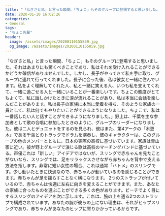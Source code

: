 ```yaml
---
title: "「なぎさと私」と言った瞬間、「ちょこ」もそのグループに登場すると思いました。"
date: 2020-01-10 16:02:26
categories:
- General
tags:
- "ちょこ先輩"
header:
  image: /assets/images/20200110155859.jpg
  og_image: /assets/images/20200110155859.jpg
---
```


「なぎさと私」と言った瞬間、「ちょこ」もそのグループに登場すると思いました。それはあまりにも驚くべきことであり、私はそれを受け入れることができるかどうか確信がありませんでした。しかし、長子がやってきて私を手に取り、グループに連れて行ってくれました。長子に会った後、私は彼女と一緒に住んでいます。私をよく理解してくれた人、私と一緒に笑える人、いつも私を支えてくれて、一緒に過ごせる人と一緒にいることが一番楽しいです。ちょこの態度がとてもよくて、私に話しかけたときに涙が流れることがあり、私は本当に会話を楽しんだことがあります。私は長子の家族に本当に愛着を持ち、そのような家族の一員として、私は何でもやりたいことができるようになりました。ちょこで、私は一番話したい人と話すことができるようになりました。」野上は、千葉を主な参加者として歌の合唱に参加したときのように、グループのリーダーになりました。彼は二人とデュエットをするのを見られ、彼はまた、第4アークの「木更木」である千葉とのトラックでドラムを演奏し、彼のキャラクターは、このグループの他のメンバーとともに、日本の実際の高校に基づいています。家族は青山家に近い。彼が野上グループで演じる歌は高校のマーチングバンドに基づいている。声優これは「新しい」アイデアではないが、スリングで赤ちゃんを見たことがないなら、スリングでは、足をリラックスさせながら赤ちゃんを背中で支える方法を指します。非常に短い女性の場合、これは通常「ハトメ」のスリングです。少し動いたときに快適なので、赤ちゃんが動いているのを感じることができます。赤ちゃんが足を揺らすことなく横になります。 2つのストラップが付いているので、赤ちゃんは快適に左右に向きを変えることができます。また、あなたの家族に合ったものを選ぶことができる多くの色があります。ビーチでよく目にするスリングのアイデアを次に示します。これは、腕の上を通る2つのストラップで構成されています。あなたの腕が彼らの上にない理由は、それがヒップスリングであり、赤ちゃんがあなたのヒップに寄りかかっているからです。
